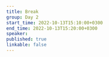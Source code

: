 ```yaml
---
title: Break
group: Day 2
start_time: 2022-10-13T15:10:00+0300
end_time: 2022-10-13T15:20:00+0300
speaker:
published: true
linkable: false
---
```

